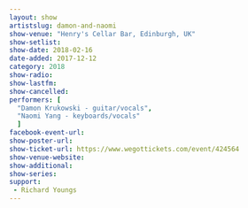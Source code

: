 ```yaml
---
layout: show
artistslug: damon-and-naomi
show-venue: "Henry's Cellar Bar, Edinburgh, UK"
show-setlist:
show-date: 2018-02-16
date-added: 2017-12-12
category: 2018
show-radio: 
show-lastfm: 
show-cancelled: 
performers: [
  "Damon Krukowski - guitar/vocals",
  "Naomi Yang - keyboards/vocals"
  ]
facebook-event-url: 
show-poster-url: 
show-ticket-url: https://www.wegottickets.com/event/424564
show-venue-website: 
show-additional:
show-series: 
support:
 - Richard Youngs
---
```



